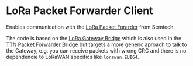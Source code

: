 # LoRa Packet Forwarder Client

Enables communication with the [LoRa Packet Forarder](https://github.com/Lora-net/packet_forwarder) from Semtech.

The code is based on the [LoRa Gateway Bridge](https://github.com/brocaar/lora-gateway-bridge) which is also used in the [TTN Packet Forwarder Bridge](https://github.com/TheThingsNetwork/packet-forwarder-bridge) but targets a more generic aproach to talk to the Gateway, e.g. you can receive packets with wrong CRC and there is no dependencie to LoRaWAN specifics like `lorawan.EUI64`.
